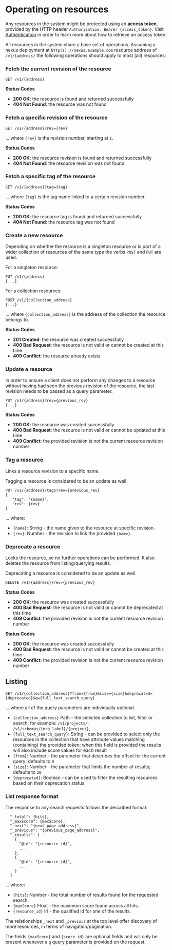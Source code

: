 # Operating on resources

Any resources in the system might be protected using an **access token**, provided by the HTTP header `Authorization: Bearer {access_token}`. Visit [Authentication](../iarvice-api.md) in order to learn more about how to retrieve an access token.


All resources in the system share a base set of operations. Assuming a nexus deployment at
`http(s)://nexus.example.com` resource address of `/v1/{address}` the following operations should apply to most (all)
resources:

### Fetch the current revision of the resource

```
GET /v1/{address}
```

**Status Codes**

- **200 OK**: the resource is found and returned successfully
- **404 Not Found**: the resource was not found

### Fetch a specific revision of the resource

```
GET /v1/{address}?rev={rev}
```
... where `{rev}` is the revision number, starting at `1`.

**Status Codes**

- **200 OK**: the resource revision is found and returned successfully
- **404 Not Found**: the resource revision was not found

### Fetch a specific tag of the resource

```
GET /v1/{address}?tag={tag}
```
... where `{tag}` is the tag name linked to a certain revision number.

**Status Codes**

- **200 OK**: the resource tag is found and returned successfully
- **404 Not Found**: the resource tag was not found

### Create a new resource

Depending on whether the resource is a singleton resource or is part of a wider collection of resources of the same
type the verbs `POST` and `PUT` are used.

For a singleton resource:

```
PUT /v1/{address}
{...}
```

For a collection resources:

```
POST /v1/{collection_address}
{...}
```
... where `{collection_address}` is the address of the collection the resource belongs to.

**Status Codes**

- **201 Created**: the resource was created successfully
- **400 Bad Request**: the resource is not valid or cannot be created at this time
- **409 Conflict**: the resource already exists

### Update a resource

In order to ensure a client does not perform any changes to a resource without having had seen the previous revision of
the resource, the last revision needs to be passed as a query parameter.

```
PUT /v1/{address}?rev={previous_rev}
{...}
```

**Status Codes**

- **200 OK**: the resource was created successfully
- **400 Bad Request**: the resource is not valid or cannot be updated at this time
- **409 Conflict**: the provided revision is not the current resource revision number


### Tag a resource

Links a resource revision to a specific name. 

Tagging a resource is considered to be an update as well.

```
PUT /v1/{address}/tags?rev={previous_rev}
{
   "tag": "{name}",
   "rev": {rev}
}
```
... where:

- `{name}`: String - the name given to the resource at specific revision.
- `{rev}`: Number - the revision to link the provided `{name}`.


### Deprecate a resource

Locks the resource, so no further operations can be performed. It also deletes the resource from listing/querying results.

Deprecating a resource is considered to be an update as well. 

```
DELETE /v1/{address}?rev={previous_rev}
```

**Status Codes**

- **200 OK**: the resource was created successfully
- **400 Bad Request**: the resource is not valid or cannot be deprecated at this time
- **409 Conflict**: the provided revision is not the current resource revision number

**Status Codes**

- **200 OK**: the resource was created successfully
- **400 Bad Request**: the resource is not valid or cannot be created at this time
- **409 Conflict**: the provided revision is not the current resource revision number

## Listing

```
GET /v1/{collection_address}?from={from}&size={size}&deprecated={deprecated}&q={full_text_search_query}
```

... where all of the query parameters are individually optional.

- `{collection_address}` Path - the selected collection to list, filter or search; for example: `/v1/projects/`, `/v1/schemas/{org_label}/{project}`,
- `{full_text_search_query}`: String - can be provided to select only the resources in the collection that have attribute values matching (containing) the provided token; when this field is provided the results will also include score values for each result
- `{from}`: Number - the parameter that describes the offset for the current query; defaults to `0`
- `{size}`: Number - the parameter that limits the number of results; defaults to `20`
- `{deprecated}`: Boolean - can be used to filter the resulting resources based on their deprecation status

### List response format

The response to any search requests follows the described format:

```
  "_total": {hits},
  "_maxScore": {maxScore},
  "_next": "{next_page_address}",
  "_previous": "{previous_page_address}",
  "_results": [
    {
      "@id": "{resource_id}",
      ...
    },
    {
      "@id": "{resource_id}",
      ...
    }
  ]
```

... where:

- `{hits}`: Number - the total number of results found for the requested search.
- `{maxScore}` Float - the maximum score found across all hits.
- `{resource_id}` Iri - the qualified id for one of the results.

The relationships `_next` and `_previous` at the top level offer discovery of more resources, in terms of navigation/pagination. 

The fields `{maxScore}` and `{score_id}` are optional fields and will only be present whenever a `q` query parameter is provided on the request.